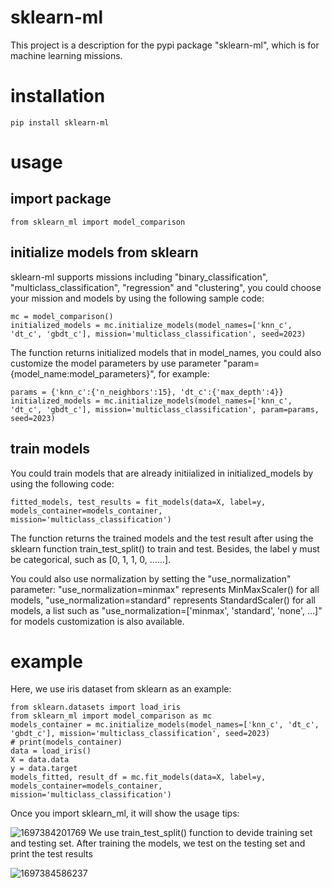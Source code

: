 # sklearn-ml
This project is a description for the pypi package "sklearn-ml", which is for machine learning missions.
# installation
    pip install sklearn-ml
# usage
## import package
    from sklearn_ml import model_comparison
## initialize models from sklearn
sklearn-ml supports missions including "binary_classification", "multiclass_classification", "regression" and "clustering", you could choose your mission and models by using the following sample code:

    mc = model_comparison()
    initialized_models = mc.initialize_models(model_names=['knn_c', 'dt_c', 'gbdt_c'], mission='multiclass_classification', seed=2023)

The function returns initialized models that in model_names, you could also customize the model parameters by use parameter "param={model_name:model_parameters}", for example:

    params = {'knn_c':{'n_neighbors':15}, 'dt_c':{'max_depth':4}}
    initialized_models = mc.initialize_models(model_names=['knn_c', 'dt_c', 'gbdt_c'], mission='multiclass_classification', param=params, seed=2023)
## train models
You could train models that are already initiialized in initialized_models by using the following code:

    fitted_models, test_results = fit_models(data=X, label=y, models_container=models_container, mission='multiclass_classification')

The function returns the trained models and the test result after using the sklearn function train_test_split() to train and test. Besides, the label y must be categorical, such as [0, 1, 1, 0, ......].

You could also use normalization by setting the "use_normalization" parameter: "use_normalization=minmax" represents MinMaxScaler() for all models, "use_normalization=standard" represents StandardScaler() for all models, a list such as "use_normalization=['minmax', 'standard', 'none', ...]" for models customization is also available.
# example
Here, we use iris dataset from sklearn as an example:

    from sklearn.datasets import load_iris
    from sklearn_ml import model_comparison as mc 
    models_container = mc.initialize_models(model_names=['knn_c', 'dt_c', 'gbdt_c'], mission='multiclass_classification', seed=2023)
    # print(models_container)
    data = load_iris()
    X = data.data
    y = data.target
    models_fitted, result_df = mc.fit_models(data=X, label=y, models_container=models_container, mission='multiclass_classification')
Once you import sklearn_ml, it will show the usage tips:

![1697384201769](https://github.com/ChaneMo/sklearn-ml/assets/91654630/bd1de6bd-8308-4429-a021-4059871b1bfd)
We use train_test_split() function to devide training set and testing set. After training the models, we test on the testing set and print the test results

![1697384586237](https://github.com/ChaneMo/sklearn-ml/assets/91654630/73186cb5-5f30-4864-b323-40fecd7a9142)
